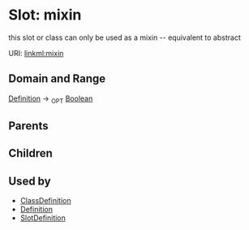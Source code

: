 
# Slot: mixin


this slot or class can only be used as a mixin -- equivalent to abstract

URI: [linkml:mixin](https://w3id.org/linkml/mixin)


## Domain and Range

[Definition](Definition.md) ->  <sub>OPT</sub>
 [Boolean](Boolean.md)

## Parents


## Children


## Used by

 * [ClassDefinition](ClassDefinition.md)
 * [Definition](Definition.md)
 * [SlotDefinition](SlotDefinition.md)
